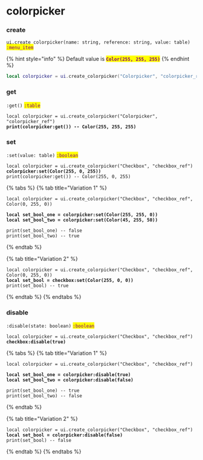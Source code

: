 # colorpicker

### create

`ui.create_colorpicker(name: string, reference: string, value: table)` <mark style="color:purple;">`:menu_item`</mark>

{% hint style="info" %}
Default value is <mark style="color:purple;">**`Color(255, 255, 255)`**</mark>
{% endhint %}

```lua
local colorpicker = ui.create_colorpicker("Colorpicker", "colorpicker_ref")
```

### get

`:get()` <mark style="color:purple;">`:table`</mark>

<pre class="language-lua"><code class="lang-lua">local colorpicker = ui.create_colorpicker("Colorpicker", "colorpicker_ref")
<strong>print(colorpicker:get()) -- Color(255, 255, 255)
</strong></code></pre>

### set

`:set(value: table)` <mark style="color:purple;">`:boolean`</mark>

<pre class="language-lua"><code class="lang-lua">local colorpicker = ui.create_colorpicker("Checkbox", "checkbox_ref")
<strong>colorpicker:set(Color(255, 0, 255))
</strong>print(colorpicker:get()) -- Color(255, 0, 255)
</code></pre>

{% tabs %}
{% tab title="Variation 1" %}
<pre class="language-lua"><code class="lang-lua">local colorpicker = ui.create_colorpicker("Checkbox", "checkbox_ref", Color(0, 255, 0))

<strong>local set_bool_one = colorpicker:set(Color(255, 255, 0))
</strong><strong>local set_bool_two = colorpicker:set(Color(45, 255, 50))
</strong>
print(set_bool_one) -- false
print(set_bool_two) -- true
</code></pre>
{% endtab %}

{% tab title="Variation 2" %}
<pre class="language-lua"><code class="lang-lua">local colorpicker = ui.create_colorpicker("Checkbox", "checkbox_ref", Color(0, 255, 0))
<strong>local set_bool = checkbox:set(Color(255, 0, 0))
</strong>print(set_bool) -- true
</code></pre>
{% endtab %}
{% endtabs %}

### disable

`:disable(state: boolean)` <mark style="color:purple;">`:boolean`</mark>

<pre class="language-lua"><code class="lang-lua">local colorpicker = ui.create_colorpicker("Checkbox", "checkbox_ref")
<strong>checkbox:disable(true)
</strong></code></pre>

{% tabs %}
{% tab title="Variation 1" %}
<pre class="language-lua"><code class="lang-lua">local colorpicker = ui.create_colorpicker("Checkbox", "checkbox_ref")

<strong>local set_bool_one = colorpicker:disable(true)
</strong><strong>local set_bool_two = colorpicker:disable(false)
</strong>
print(set_bool_one) -- true
print(set_bool_two) -- false
</code></pre>
{% endtab %}

{% tab title="Variation 2" %}
<pre class="language-lua"><code class="lang-lua">local colorpicker = ui.create_colorpicker("Checkbox", "checkbox_ref")
<strong>local set_bool = colorpicker:disable(false)
</strong>print(set_bool) -- false
</code></pre>
{% endtab %}
{% endtabs %}
